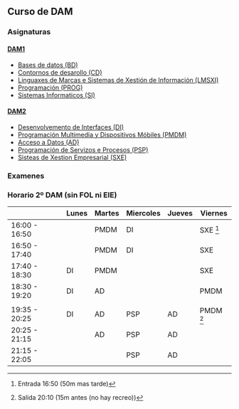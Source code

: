 ## Curso de DAM

### Asignaturas

#### [DAM1](DAM1)
- [Bases de datos (BD)](DAM1/Bases%20de%20datos)
- [Contornos de desarollo (CD)](DAM1/Contornos%20de%20desarollo)
- [Linguaxes de Marcas e Sistemas de Xestión de Información (LMSXI)](DAM1/Lenguaje%20de%20marcas)
- [Programación (PROG)](DAM1/Programacion)
- [Sistemas Informaticos (SI)](DAM1/SI%20(MME))

#### [DAM2](DAM2)
- [Desenvolvemento de Interfaces (DI)](DAM2/DI)
- [Programación Multimedia y Dispositivos Móbiles (PMDM)](DAM2/PMDM)
- [Acceso a Datos (AD)](DAM2/AD)
- [Programación de Servizos e Procesos (PSP)](DAM2/PSP)
- [Sisteas de Xestion Empresarial (SXE)](DAM2/SXE)

### Examenes


### Horario 2º DAM (sin FOL ni EIE)
  
|  | Lunes | Martes | Miercoles | Jueves | Viernes |
| --- | --- | --- | --- | --- | --- |
| 16:00 - 16:50 |  | PMDM | DI |  | SXE [^1] |
| 16:50 - 17:40 |  | PMDM | DI |  | SXE |
| 17:40 - 18:30 | DI | PMDM |  |  | SXE |
| 18:30 - 19:20 | DI | AD |  |  | PMDM |
|  |  |  |  |  |  |
| 19:35 - 20:25 | DI | AD | PSP | AD | PMDM [^2] |
| 20:25 - 21:15 |  | AD | PSP | AD |  |
| 21:15 - 22:05 |  |  | PSP | AD |  |

[^1]: Entrada 16:50 (50m mas tarde)
[^2]: Salida 20:10 (15m antes (no hay recreo))
